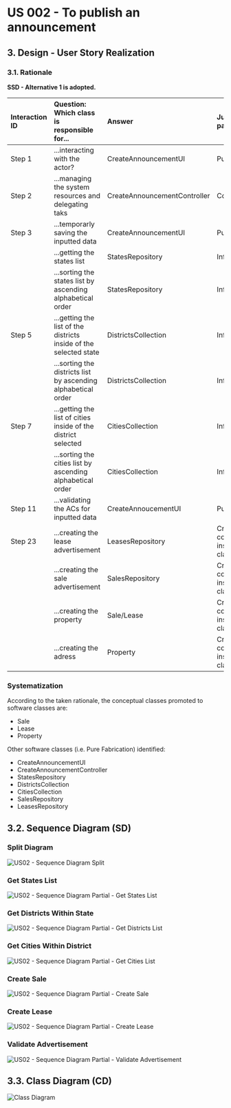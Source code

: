 # US 002 - To publish an announcement

## 3. Design - User Story Realization 

### 3.1. Rationale

**SSD - Alternative 1 is adopted.**

| Interaction ID | Question: Which class is responsible for...                       | Answer                       | Justification (with patterns)                                |
|:---------------|:------------------------------------------------------------------|:-----------------------------|:-------------------------------------------------------------|
| Step 1  		     | 	...interacting with the actor?                                   | CreateAnnouncementUI         | Pure Fabrication                                             |
| Step 2         | ...managing the system resources and delegating taks              | CreateAnnouncementController | Controller                                                   |
| Step 3         | ...temporarly saving the inputted data                            | CreateAnnouncementUI         | Pure Fabrication                                             |
|        | ...getting the states list                                        | StatesRepository             | Information Expert                                           |
|                | ...sorting the states list by ascending alphabetical order        | StatesRepository             | Information Expert                                           |
| Step 5         | ...getting the list of the districts inside of the selected state | DistrictsCollection          | Information Expert                                           |
|                | ...sorting the districts list by ascending alphabetical order     | DistrictsCollection          | Information Expert                                           |
| Step 7         | ...getting the list of cities inside of the district selected     | CitiesCollection             | Information Expert                                           |
|                | ...sorting the cities list by ascending alphabetical order        | CitiesCollection             | Information Expert                                           |
| Step 11        | ...validating the ACs for inputted data                           | CreateAnnoucementUI          | Pure Fabrication                                             |
| Step 23        | ...creating the lease advertisement                               | LeasesRepository             | Creator (rule 1: contains/aggregates instances of the class) |
|                | ...creating the sale advertisement                                | SalesRepository              | Creator (rule 1: contains/aggregates instances of the class) |
|                | ...creating the property                                          | Sale/Lease                   | Creator (rule 1: contains/aggregates instances of the class)                                                         |
|                | ...creating the adress                                            | Property                     | Creator (rule 1: contains/aggregates instances of the class)                                                             |

### Systematization ##

According to the taken rationale, the conceptual classes promoted to software classes are: 

* Sale
* Lease
* Property

Other software classes (i.e. Pure Fabrication) identified: 

 * CreateAnnouncementUI  
 * CreateAnnouncementController
 * StatesRepository
 * DistrictsCollection
 * CitiesCollection
 * SalesRepository
 * LeasesRepository

## 3.2. Sequence Diagram (SD)

### Split Diagram

![US02 - Sequence Diagram Split](svg/1.2.us02-sequence-diagram-split.svg)

### Get States List

![US02 - Sequence Diagram Partial - Get States List](../../../utils/svg/1.3.us02-sequence-diagram-get-states-list.svg)

### Get Districts Within State

![US02 - Sequence Diagram Partial - Get Districts List](../../../utils/svg/1.4.us02-sequence-diagram-get-districts-list.svg)

### Get Cities Within District

![US02 - Sequence Diagram Partial - Get Cities List](../../../utils/svg/1.5.us02-sequence-diagram-get-cities-list.svg)

### Create Sale

![US02 - Sequence Diagram Partial - Create Sale](svg/1.6.us02-sd-partial-create-sale.svg)

### Create Lease

![US02 - Sequence Diagram Partial - Create Lease](svg/1.7.us02-sd-partial-create-lease.svg)

### Validate Advertisement

![US02 - Sequence Diagram Partial - Validate Advertisement](svg/1.8.us02-sd-partial-validate-advertisement.svg)

## 3.3. Class Diagram (CD)

![Class Diagram](svg/2.us02-class-diagram.svg)